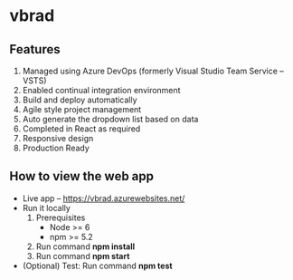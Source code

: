 # vbrad
## Features
1. Managed using Azure DevOps (formerly Visual Studio Team Service – VSTS)
2. Enabled continual integration environment
3. Build and deploy automatically
4. Agile style project management
5. Auto generate the dropdown list based on data
6. Completed in React as required
7. Responsive design
8. Production Ready
## How to view the web app
- Live app – https://vbrad.azurewebsites.net/
- Run it locally
  1. Prerequisites
     - Node >= 6
     - npm >= 5.2
  2. Run command **npm install**
  3. Run command **npm start**
- (Optional) Test: Run command **npm test**
